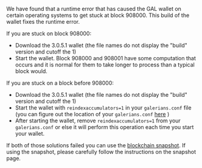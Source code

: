 We have found that a runtime error that has caused the GAL wallet on certain operating systems to get stuck at block 908000. This build of the wallet fixes the runtime error.

If you are stuck on block 908000:
- Download the 3.0.5.1 wallet (the file names do not display the "build" version and cutoff the 1)
- Start the wallet. Block 908000 and 908001 have some computation that occurs and it is normal for them to take longer to process than a typical block would.

If you are stuck on a block before 908000:
- Download the 3.0.5.1 wallet (the file names do not display the "build" version and cutoff the 1)
- Start the wallet with `reindexaccumulators=1` in your `galerians.conf` file (you can figure out the location of your `galerians.conf` [here](https://galerians.freshdesk.com/support/solutions/articles/30000004664-where-are-my-wallet-dat-blockchain-and-configuration-conf-files-located-) )
- After starting the wallet, remove `reindexaccumulators=1` from your `galerians.conf` or else it will perform this operation each time you start your wallet.

If both of those solutions failed you can use the [blockchain snapshot](http://178.254.23.111/~pub/GAL/Daily-Snapshots-Html/GAL-Daily-Snapshots.html). If using the snapshot, please carefully follow the instructions on the snapshot page.
